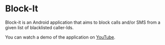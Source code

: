 # Block-It
Block-it is an Android application that aims to block calls and/or SMS  from a given list of blacklisted caller-Ids.

You can watch a demo of the application on <a href="http://www.youtube.com/playlist?list=PL69A3B1245AD2E8E9">YouTube</a>.

